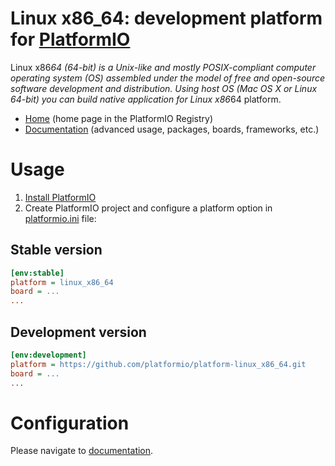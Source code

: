# Linux x86_64: development platform for [PlatformIO](https://platformio.org)

Linux x86*64 (64-bit) is a Unix-like and mostly POSIX-compliant computer operating system (OS) assembled under the model of free and open-source software development and distribution. Using host OS (Mac OS X or Linux 64-bit) you can build native application for Linux x86*64 platform.

* [Home](https://registry.platformio.org/platforms/platformio/linux*x86*64) (home page in the PlatformIO Registry)
* [Documentation](https://docs.platformio.org/page/platforms/linux*x86*64.html) (advanced usage, packages, boards, frameworks, etc.)

# Usage

1. [Install PlatformIO](https://platformio.org)
2. Create PlatformIO project and configure a platform option in [platformio.ini](https://docs.platformio.org/page/projectconf.html) file:

## Stable version

```ini
[env:stable]
platform = linux_x86_64
board = ...
...
```

## Development version

```ini
[env:development]
platform = https://github.com/platformio/platform-linux_x86_64.git
board = ...
...
```

# Configuration

Please navigate to [documentation](https://docs.platformio.org/page/platforms/linux*x86*64.html).
